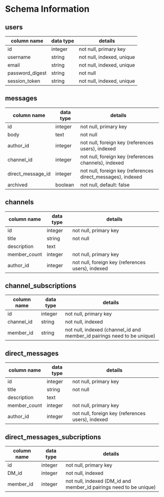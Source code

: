 # Schema Information

## users
column name     | data type | details
----------------|-----------|-----------------------
id              | integer   | not null, primary key
username        | string    | not null, indexed, unique
email           | string    | not null, indexed, unique
password_digest | string    | not null
session_token   | string    | not null, indexed, unique

## messages
column name | data type | details
--------------------|-----------|-----------------------
id                  | integer   | not null, primary key
body                | text      | not null
author_id           | integer   | not null, foreign key (references users), indexed
channel_id          | integer   | not null, foreign key (references channels), indexed
direct_message_id   | integer   | not null, foreign key (references direct_messages), indexed
archived            | boolean   | not null, default: false

## channels
column name | data type | details
------------|-----------|-----------------------
id          | integer   | not null, primary key
title       | string    | not null
description | text      |
member_count| integer   | not null, primary key
author_id   | integer   | not null, foreign key (references users), indexed

## channel_subscriptions
column name     | data type | details
----------------|-----------|-----------------------
id              | integer   | not null, primary key
channel_id      | string    | not null, indexed
member_id       | string    | not null, indexed (channel_id and member_id pairings need to be unique)

## direct_messages
column name | data type | details
------------|-----------|-----------------------
id          | integer   | not null, primary key
title       | string    | not null
description | text      |
member_count| integer   | not null, primary key
author_id   | integer   | not null, foreign key (references users), indexed

## direct_messages_subcriptions
column name     | data type | details
----------------|-----------|-----------------------
id              | integer   | not null, primary key
DM_id           | integer   | not null, indexed
member_id       | integer   | not null, indexed  (DM_id and member_id pairings need to be unique)
